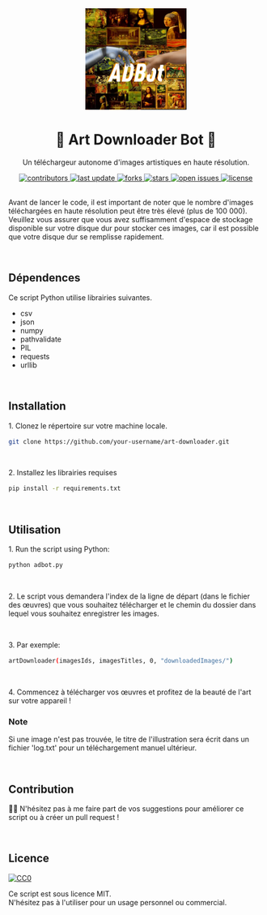 <div align="center">
	<img src="https://raw.githubusercontent.com/IkramMbz/IkramMbz/main/assets/img/ADBot.webp" width="200" height="auto" />
	<h1>🤖 Art Downloader Bot 🎨</h1>
  <p>Un téléchargeur autonome d'images artistiques en haute résolution.</p>
  <div>
    <a href="https://github.com/Louis3797/awesome-readme-template/graphs/contributors">
      <img src="https://img.shields.io/github/contributors/Louis3797/awesome-readme-template" alt="contributors" />
    </a>
    <a href="">
      <img src="https://img.shields.io/github/last-commit/Louis3797/awesome-readme-template" alt="last update" />
    </a>
    <a href="https://github.com/Louis3797/awesome-readme-template/network/members">
      <img src="https://img.shields.io/github/forks/Louis3797/awesome-readme-template" alt="forks" />
    </a>
    <a href="https://github.com/Louis3797/awesome-readme-template/stargazers">
      <img src="https://img.shields.io/github/stars/Louis3797/awesome-readme-template" alt="stars" />
    </a>
    <a href="https://github.com/Louis3797/awesome-readme-template/issues/">
      <img src="https://img.shields.io/github/issues/Louis3797/awesome-readme-template" alt="open issues" />
    </a>
    <a href="https://github.com/Louis3797/awesome-readme-template/blob/master/LICENSE">
      <img src="https://img.shields.io/github/license/Louis3797/awesome-readme-template.svg" alt="license" />
    </a>
  </div>
  <br />
  <p align="left">Avant de lancer le code, il est important de noter que le nombre d'images téléchargées en haute résolution peut être très élevé (plus de 100 000). Veuillez vous assurer que vous avez suffisamment d'espace de stockage disponible sur votre disque dur pour stocker ces images, car il est possible que votre disque dur se remplisse rapidement.</p>
</div>

<br />
<div>
  <h2>Dépendences</h2>
  <p>Ce script Python utilise librairies suivantes.</p>
  <ul>
    <li>csv</li>
    <li>json</li>
    <li>numpy</li>
    <li>pathvalidate</li>
    <li>PIL</li>
    <li>requests</li>
    <li>urllib</li>
  </ul>
</div>
<br />
<div>
  <h2>Installation</h2>
  <p>1. Clonez le répertoire sur votre machine locale.</p>
 
  ```bash
  git clone https://github.com/your-username/art-downloader.git
  ```
  
  <br />
  <p>2. Installez les librairies requises</p>
  
  ```bash
  pip install -r requirements.txt
  ```
  
</div>
<br />
<div>
  <h2>Utilisation</h2>
  <p>1. Run the script using Python: </p>
  
  ```bash
  python adbot.py
  ```
  
  <br />
  <p>2. Le script vous demandera l'index de la ligne de départ (dans le fichier des œuvres) que vous souhaitez télécharger et le chemin du dossier dans lequel vous souhaitez enregistrer les images.</p>
  
  <br />
  <p>3. Par exemple: </p>
  
  ```bash
  artDownloader(imagesIds, imagesTitles, 0, "downloadedImages/")
  ```
  
  <br />
  <p>4. Commencez à télécharger vos œuvres et profitez de la beauté de l'art sur votre appareil !</p>
  
  <h3>Note</h3>
  <p>Si une image n'est pas trouvée, le titre de l'illustration sera écrit dans un fichier 'log.txt' pour un téléchargement manuel ultérieur.</p>
</div>

<br />
<div>
  <h2>Contribution</h2>
  <p>🎨🚀 N'hésitez pas à me faire part de vos suggestions pour améliorer ce script ou à créer un pull request !</p>
</div>
<br />
<div>
  <h2>Licence</h2>
  
  [![CC0](https://licensebuttons.net/p/zero/1.0/88x31.png)](https://creativecommons.org/publicdomain/zero/1.0/)
  
  <p>Ce script est sous licence MIT.<br> N'hésitez pas à l'utiliser pour un usage personnel ou commercial.</p>
</div>
